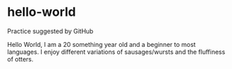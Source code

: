# hello-world
Practice suggested by GitHub

Hello World, I am a 20 something year old and a beginner to most languages. I enjoy different variations of sausages/wursts and the fluffiness of otters.
